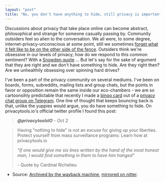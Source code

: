 ```yaml
---
layout: "post"
title: "No, you don't have anything to hide, still privacy is important for different reasons"
---
```


Discussions about privacy that take place online can become abstract, philosophical and strange for someone casually passing by. Community outsiders feel so alien to the conversation. We all were, to some degree, internet-privacy-unconscious at some point, still we sometimes [forget what it felt like to be on the other side of the fence][1]. Outsiders think we're obsessive in our levels of privacy, how do we respond to this common sentiment? With a [Snowden quote][2] ... But let's say for the sake of argument that they are right and we don't have something to hide. Are they right then? Are we unhealthily obsessing over spinning hard drives?  

<!--more-->

I've been a part of the privacy community on several mediums. I've been on boards, forms, subreddits, mailing lists and group chats, but the points in favor or opposition remain the same inside our eco-chambers - we are so cartoonsihly predictable that recently I made a [bingo card][3] out of a [privacy chat group on Telegram][4]. One line of thought that keeps bouncing back is that, unlike the yuppies would argue, you do have something to hide. On privacytools.io's official twitter profile I found this post: 

[1]: https://en.wikipedia.org/wiki/Dunning%E2%80%93Kruger_effect
[2]: https://redd.it/36ru89
[3]: https://bingobaker.com/view/2434831
[4]: https://t.me/techloregroup




> ***@privacytoolsIO*** - *Oct 2*
> 

> Having "nothing to hide" is not an excuse for giving up your liberties. Protect yourself from mass surveillance programs: Learn how at privacytools.io
> 
> *"If one would give me six lines written by the hand of the most honest man, I would find something in them to have him hanged"*
> 
> \- Quote by Cardinal Richelieu

* Source: [Archived by the wayback machine][5], [mirrored on nitter][6].



[5]: https://web.archive.org/web/20191003010154/https://twitter.com/privacytoolsIO/status/1179561707179397120
[6]: https://nitter.net/privacytoolsIO/status/1179561707179397120

